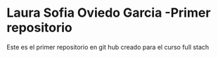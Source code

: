 # Laura Sofia Oviedo Garcia -Primer repositorio 
Este es el primer repositorio en git hub creado para el curso full stach
